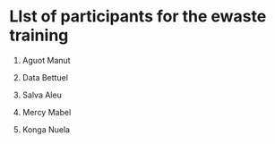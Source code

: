 # LIst of participants for the ewaste training

1. Aguot Manut

2. Data Bettuel

3. Salva Aleu

4. Mercy Mabel

5. Konga Nuela
